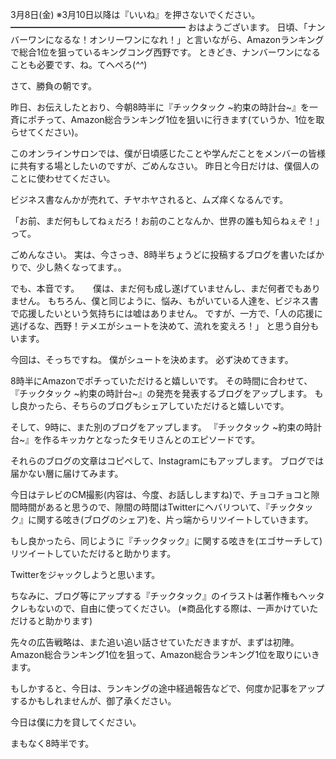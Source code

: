 3月8日(金) ※3月10日以降は『いいね』を押さないでください。
━━━━━━━━━━━━━━━━━━━━
おはようございます。
日頃、「ナンバーワンになるな！オンリーワンになれ！」と言いながら、Amazonランキングで総合1位を狙っているキングコング西野です。
ときどき、ナンバーワンになることも必要です、ね。てへぺろ(*^^*)

さて、勝負の朝です。

昨日、お伝えしたとおり、今朝8時半に『チックタック ~約束の時計台~』を一斉にポチって、Amazon総合ランキング1位を狙いに行きます(ていうか、1位を取らせてください)。

このオンラインサロンでは、僕が日頃感じたことや学んだことをメンバーの皆様に共有する場としたいのですが、ごめんなさい。
昨日と今日だけは、僕個人のことに使わせてください。

ビジネス書なんかが売れて、チヤホヤされると、ムズ痒くなるんです。

「お前、まだ何もしてねぇだろ！お前のことなんか、世界の誰も知らねぇぞ！」って。

ごめんなさい。
実は、今さっき、8時半ちょうどに投稿するブログを書いたばかりで、少し熱くなってます。。

でも、本音です。
　
僕は、まだ何も成し遂げていませんし、まだ何者でもありません。
もちろん、僕と同じように、悩み、もがいている人達を、ビジネス書で応援したいという気持ちには嘘はありません。
ですが、一方で、「人の応援に逃げるな、西野！テメエがシュートを決めて、流れを変えろ！」
と思う自分もいます。

今回は、そっちですね。
僕がシュートを決めます。
必ず決めてきます。

8時半にAmazonでポチっていただけると嬉しいです。
その時間に合わせて、『チックタック ~約束の時計台~』の発売を発表するブログをアップします。
もし良かったら、そちらのブログもシェアしていただけると嬉しいです。

そして、9時に、また別のブログをアップします。
『チックタック ~約束の時計台~』を作るキッカケとなったタモリさんとのエピソードです。

それらのブログの文章はコピペして、Instagramにもアップします。
ブログでは届かない層に届けてみます。

今日はテレビのCM撮影(内容は、今度、お話ししますね)で、チョコチョコと隙間時間があると思うので、隙間の時間はTwitterにヘバリついて、『チックタック』に関する呟き(ブログのシェア)を、片っ端からリツイートしていきます。

もし良かったら、同じように『チックタック』に関する呟きを(エゴサーチして)リツイートしていただけると助かります。

Twitterをジャックしようと思います。

ちなみに、ブログ等にアップする『チックタック』のイラストは著作権もヘッタクレもないので、自由に使ってください。
(※商品化する際は、一声かけていただけると助かります)

先々の広告戦略は、また追い追い話させていただきますが、まずは初陣。
Amazon総合ランキング1位を狙って、Amazon総合ランキング1位を取りにいきます。

もしかすると、今日は、ランキングの途中経過報告などで、何度か記事をアップするかもしれませんが、御了承ください。

今日は僕に力を貸してください。

まもなく8時半です。
